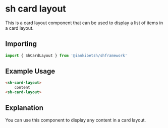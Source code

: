 # sh card layout
This is a card layout component that can be used to display a list of items in a card layout.

## Importing

```javascript
import { ShCardLayout } from '@iankibetsh/shframework'
```

## Example Usage
```html
<sh-card-layout>
    content
<sh-card-layout>
```

## Explanation
You can use this component to display any content in a card layout.

